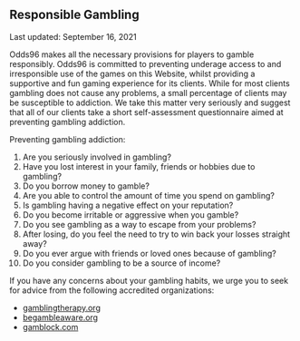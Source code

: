 ## Responsible Gambling

<Version>Last updated: September 16, 2021</Version>


Odds96 makes all the necessary provisions for players to gamble responsibly. Odds96 is committed to preventing underage access to and irresponsible use of the games on this Website, whilst providing a supportive and fun gaming experience for its clients. While for most clients gambling does not cause any problems, a small percentage of clients may be susceptible to addiction. We take this matter very seriously and suggest that all of our clients take a short self-assessment questionnaire aimed at preventing gambling addiction.

Preventing gambling addiction:
1.  Are you seriously involved in gambling?
2.  Have you lost interest in your family, friends or hobbies due to gambling?
3.  Do you borrow money to gamble?
4.  Are you able to control the amount of time you spend on gambling?
5.  Is gambling having a negative effect on your reputation?
6.  Do you become irritable or aggressive when you gamble?
7.  Do you see gambling as a way to escape from your problems?
8.  After losing, do you feel the need to try to win back your losses straight away?
9.  Do you ever argue with friends or loved ones because of gambling?
10. Do you consider gambling to be a source of income?

If you have any concerns about your gambling habits, we urge you to seek for advice from the following accredited organizations:

- [gamblingtherapy.org](https://www.gamblingtherapy.org/)
- [begambleaware.org](https://www.begambleaware.org/)
- [gamblock.com](http://www.gamblock.com/)
<!--stackedit_data:
eyJoaXN0b3J5IjpbOTI2NTEyMTI3LDQwNTY1NzQ1M119
-->